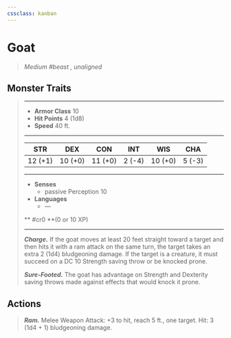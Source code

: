 ```yaml
---
cssclass: kanban
---
```


# Goat
>*Medium #beast , unaligned*
## Monster Traits
>___
>- **Armor Class** 10
>- **Hit Points** 4 (1d8)
>- **Speed** 40 ft.
>___
>|STR|DEX|CON|INT|WIS|CHA|
>|:---:|:---:|:---:|:---:|:---:|:---:|
>|12 (+1)|10 (+0)|11 (+0)|2 (-4)|10 (+0)|5 (-3)|
>___
>- **Senses**
>	 - passive Perception 10
>- **Languages**
>	 - —
>
> ** #cr0 **(0 or 10 XP)
>___
>***Charge.*** If the goat moves at least 20 feet straight toward a target and then hits it with a ram attack on the same turn, the target takes an extra 2 (1d4) bludgeoning damage. If the target is a creature, it must succeed on a DC 10 Strength saving throw or be knocked prone.  
>
>***Sure-Footed.*** The goat has advantage on Strength and Dexterity saving throws made against effects that would knock it prone.  
>
## Actions
>***Ram.*** Melee Weapon Attack: +3 to hit, reach 5 ft., one target. Hit: 3 (1d4 + 1) bludgeoning damage.